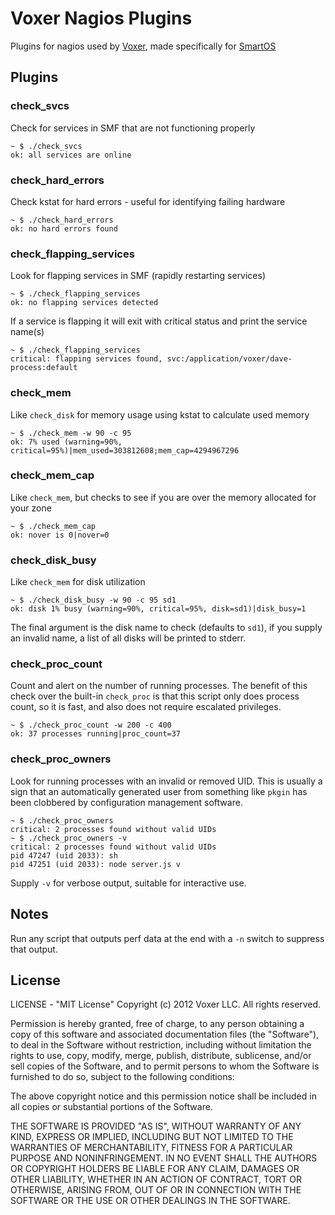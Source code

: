 Voxer Nagios Plugins
====================

Plugins for nagios used by [Voxer][0], made specifically for [SmartOS][1]

Plugins
-------

### check_svcs

Check for services in SMF that are not functioning properly

    ~ $ ./check_svcs
    ok: all services are online

### check_hard_errors

Check kstat for hard errors - useful for identifying failing hardware

    ~ $ ./check_hard_errors
    ok: no hard errors found

### check_flapping_services

Look for flapping services in SMF (rapidly restarting services)

    ~ $ ./check_flapping_services
    ok: no flapping services detected

If a service is flapping it will exit with critical status and print the service name(s)

    ~ $ ./check_flapping_services
    critical: flapping services found, svc:/application/voxer/dave-process:default

### check_mem

Like `check_disk` for memory usage using kstat to calculate used memory

    ~ $ ./check_mem -w 90 -c 95
    ok: 7% used (warning=90%, critical=95%)|mem_used=303812608;mem_cap=4294967296

### check_mem_cap

Like `check_mem`, but checks to see if you are over the memory allocated for your zone

    ~ $ ./check_mem_cap
    ok: nover is 0|nover=0

### check_disk_busy

Like `check_mem` for disk utilization

    ~ $ ./check_disk_busy -w 90 -c 95 sd1
    ok: disk 1% busy (warning=90%, critical=95%, disk=sd1)|disk_busy=1

The final argument is the disk name to check (defaults to `sd1`), if
you supply an invalid name, a list of all disks will be printed to
stderr.

### check_proc_count

Count and alert on the number of running processes.  The benefit of this check
over the built-in `check_proc` is that this script only does process count, so
it is fast, and also does not require escalated privileges.

    ~ $ ./check_proc_count -w 200 -c 400
    ok: 37 processes running|proc_count=37

### check_proc_owners

Look for running processes with an invalid or removed UID.  This is usually
a sign that an automatically generated user from something like `pkgin` has
been clobbered by configuration management software.

    ~ $ ./check_proc_owners
    critical: 2 processes found without valid UIDs
    ~ $ ./check_proc_owners -v
    critical: 2 processes found without valid UIDs
    pid 47247 (uid 2033): sh
    pid 47251 (uid 2033): node server.js v

Supply `-v` for verbose output, suitable for interactive use.

Notes
-----

Run any script that outputs perf data at the end with a `-n` switch
to suppress that output.

License
-------

LICENSE - "MIT License"
Copyright (c) 2012 Voxer LLC. All rights reserved.

Permission is hereby granted, free of charge, to any person obtaining a copy of this software and associated documentation files (the "Software"), to deal in the Software without restriction, including without limitation the rights to use, copy, modify, merge, publish, distribute, sublicense, and/or sell copies of the Software, and to permit persons to whom the Software is furnished to do so, subject to the following conditions:

The above copyright notice and this permission notice shall be included in all copies or substantial portions of the Software.

THE SOFTWARE IS PROVIDED "AS IS", WITHOUT WARRANTY OF ANY KIND, EXPRESS OR IMPLIED, INCLUDING BUT NOT LIMITED TO THE WARRANTIES OF MERCHANTABILITY, FITNESS FOR A PARTICULAR PURPOSE AND NONINFRINGEMENT. IN NO EVENT SHALL THE AUTHORS OR COPYRIGHT HOLDERS BE LIABLE FOR ANY CLAIM, DAMAGES OR OTHER LIABILITY, WHETHER IN AN ACTION OF CONTRACT, TORT OR OTHERWISE, ARISING FROM, OUT OF OR IN CONNECTION WITH THE SOFTWARE OR THE USE OR OTHER DEALINGS IN THE SOFTWARE.

[0]: http://voxer.com
[1]: http://smartos.org
